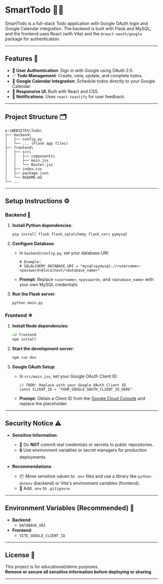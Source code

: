 # SmartTodo 📝✨

SmartTodo is a full-stack Todo application with Google OAuth login and Google Calendar integration. The backend is built with Flask and MySQL, and the frontend uses React (with Vite) and the `@react-oauth/google` package for authentication.

---

## Features 🚀

- 🔐 **User Authentication**: Sign in with Google using OAuth 2.0.
- ✅ **Todo Management**: Create, view, update, and complete todos.
- 📅 **Google Calendar Integration**: Schedule todos directly to your Google Calendar.
- 📱 **Responsive UI**: Built with React and CSS.
- 🔔 **Notifications**: Uses `react-toastify` for user feedback.

---

## Project Structure 🗂️

```
e:\WEBSITES\Todo\
├── backend\
│   ├── config.py
│   └── ... (Flask app files)
├── frontend\
│   ├── src\
│   │   ├── components\
│   │   ├── main.jsx
│   │   └── Router.jsx
│   ├── index.css
│   ├── package.json
│   └── README.md
└── ...
```

---

## Setup Instructions ⚙️

### Backend 🐍

1. **Install Python dependencies**:
   ```bash
   pip install flask flask_sqlalchemy flask_cors pymysql
   ```

2. **Configure Database**:
   - In `backend/config.py`, set your database URI:
     ```
     # Example:
     # SQLALCHEMY_DATABASE_URI = "mysql+pymysql://<username>:<password>@localhost/<database_name>"
     ```
   - **Prompt:** Replace `<username>`, `<password>`, and `<database_name>` with your own MySQL credentials.

3. **Run the Flask server**:
   ```bash
   python main.py
   ```

### Frontend ⚛️

1. **Install Node dependencies**:
   ```bash
   cd frontend
   npm install
   ```

2. **Start the development server**:
   ```bash
   npm run dev
   ```

3. **Google OAuth Setup**:
   - In `src/main.jsx`, set your Google OAuth Client ID:
     ```
     // TODO: Replace with your Google OAuth Client ID
     const CLIENT_ID = "YOUR_GOOGLE_OAUTH_CLIENT_ID_HERE"
     ```
   - **Prompt:** Obtain a Client ID from the [Google Cloud Console](https://console.cloud.google.com/apis/credentials) and replace the placeholder.

---

## Security Notice ⚠️

- **Sensitive Information**:  
  - 🚫 Do **NOT** commit real credentials or secrets to public repositories.
  - 🔒 Use environment variables or secret managers for production deployments.

- **Recommendations**:
  - 📦 Move sensitive values to `.env` files and use a library like `python-dotenv` (backend) or Vite's environment variables (frontend).
  - 📝 Add `.env` to `.gitignore`.

---

## Environment Variables (Recommended) 🌱

- **Backend**:
  - `DATABASE_URI`
- **Frontend**:
  - `VITE_GOOGLE_CLIENT_ID`

---

## License 📄

This project is for educational/demo purposes.  
**Remove or secure all sensitive information before deploying or sharing.**

---

